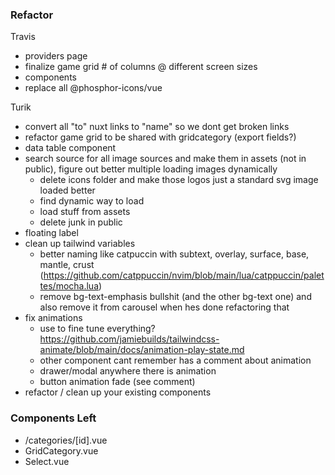 ### Refactor

Travis
  * providers page
  * finalize game grid # of columns @ different screen sizes
  * components
  * replace all @phosphor-icons/vue

Turik
  * convert all "to" nuxt links to "name" so we dont get broken links
  * refactor game grid to be shared with gridcategory (export fields?)
  * data table component
  * search source for all image sources and make them in assets (not in public), figure out better multiple loading images dynamically
    * delete icons folder and make those logos just a standard svg image loaded better
    * find dynamic way to load
    * load stuff from assets
    * delete junk in public
  * floating label
  * clean up tailwind variables
    * better naming like catpuccin with subtext, overlay, surface, base, mantle, crust (https://github.com/catppuccin/nvim/blob/main/lua/catppuccin/palettes/mocha.lua)
    * remove bg-text-emphasis bullshit (and the other bg-text one) and also remove it from carousel when hes done refactoring that
  * fix animations
    * use to fine tune everything? https://github.com/jamiebuilds/tailwindcss-animate/blob/main/docs/animation-play-state.md
    * other component cant remember has a comment about animation
    * drawer/modal anywhere there is animation
    * button animation fade (see comment)
  * refactor / clean up your existing components

### Components Left

  * /categories/[id].vue
  * GridCategory.vue
  * Select.vue
